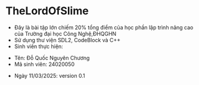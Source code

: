 # TheLordOfSlime
- Đây là bài tập lớn chiếm 20% tổng điểm của học phần lập trình nâng cao của Trường đại học Công Nghệ,ĐHQGHN
- Sử dụng thư viện SDL2, CodeBlock và C++
- Sinh viên thực hiện:
+ Tên: Đỗ Quốc Nguyên Chương
+ Mã sinh viên: 24020050
- Ngày 11/03/2025: version 0.1

